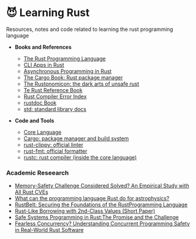 # :smiling_imp: Learning Rust

Resources, notes and code related to learning the rust programming language

- **Books and References**
  - [The Rust Programming Language](https://doc.rust-lang.org/book/)
  - [CLI Apps in Rust](https://rust-cli.github.io/book/index.html)
  - [Asynchronous Programming in Rust](https://rust-lang.github.io/async-book/)
  - [The Cargo Book: Rust package manager](https://doc.rust-lang.org/cargo/index.html)
  - [The Rustonomicon: the dark arts of unsafe rust](https://doc.rust-lang.org/nomicon/)
  - [Te Rust Reference Book](https://doc.rust-lang.org/reference/index.html)
  - [Rust Compiler Error Index](https://doc.rust-lang.org/error-index.html)
  - [rustdoc Book](https://doc.rust-lang.org/rustdoc/index.html)
  - [std: standard library docs](https://doc.rust-lang.org/std/index.html)

- **Code and Tools**
  - [Core Language](https://github.com/rust-lang/rust)
  - [Cargo: package manager and build system](https://github.com/rust-lang/cargo)
  - [rust-clippy: official linter](https://github.com/rust-lang/rust-clippy)
  - [rust-fmt: official formatter](https://github.com/rust-lang/rustfmt)
  - [rustc: rust compiler (inside the core language)](https://github.com/rust-lang/rust/tree/master/src/rustc)

### Academic Reseearch
- [Memory-Safety Challenge Considered Solved? An Empirical Study with All Rust CVEs](https://arxiv.org/pdf/2003.03296.pdf)
- [What can the programming language Rust do for astrophysics?](https://www.cambridge.org/core/services/aop-cambridge-core/content/view/B51B6DF72B7641F2352C05A502F3D881/S1743921316013168a.pdf/what_can_the_programming_language_rust_do_for_astrophysics.pdf)
- [RustBelt: Securing the Foundations of the RustProgramming Language](https://dl.acm.org/doi/pdf/10.1145/3158154)
- [Rust-Like Borrowing with 2nd-Class Values (Short Paper)](https://dl.acm.org/doi/pdf/10.1145/3136000.3136010)
- [Safe Systems Programming in Rust:The Promise and the Challenge](https://robbertkrebbers.nl/research/articles/safe_programming_rust.pdf)
- [Fearless Concurrency? Understanding Concurrent Programming Safety in Real-World Rust Software](https://arxiv.org/pdf/1902.01906.pdf)
